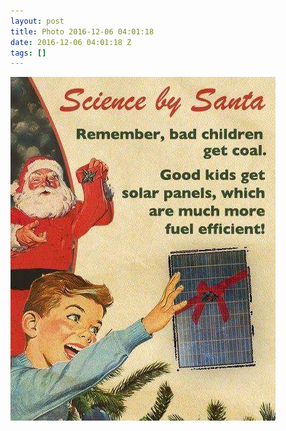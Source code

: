 ```yaml
---
layout: post
title: Photo 2016-12-06 04:01:18
date: 2016-12-06 04:01:18 Z
tags: []
---
```

![](/media/2016/12/154104636552.jpg)
